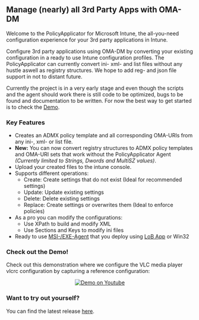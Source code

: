 ## Manage (nearly) all 3rd Party Apps with OMA-DM

Welcome to the PolicyApplicator for Microsoft Intune, the all-you-need configuration experience for your 3rd party applications in Intune.

Configure 3rd party applications using OMA-DM by converting your existing configuration in a ready to use Intune configuration profiles. The PolicyApplicator can currently convert ini- xml- and list files without any hustle aswell as registry structures. We hope to add reg- and json file support in not to distant future.

Currently the project is in a very early stage and even though the scripts and the agent should work there is still code to be optimized, bugs to be found and documentation to be written. For now the best way to get started is to check the <a href="http://www.youtube.com/watch?v=M_W8YJvuZQ4">Demo</a>.

### Key Features

* Creates an ADMX policy template and all corresponding OMA-URIs from any ini-, xml- or list file.
* <strong>New:</strong> You can now convert registry structures to ADMX policy templates and OMA-URI sets that work without the PolicyApplicator Agent <em>(Currently limited to Strings, Dwords and MultiSZ values)</em>.
* Upload your created files to the intune console.
* Supports different operations:
  * Create: Create settings that do not exist (Ideal for recommended settings)
  * Update: Update existing settings
  * Delete: Delete existing settings
  * Replace: Create settings or overwrites them (Ideal to enforce policies)
* As a pro you can modify the configurations:
  * Use XPath to build and modify XML
  * Use Sections and Keys to modify ini files 
* Ready to use <a href="https://github.com/Weatherlights/PolicyApplicator-for-Microsoft-Intune/tree/main/Binaries/Ready%20to%20use%20Agent">MSI-/EXE-Agent</a> that you deploy using <a href="https://github.com/Weatherlights/PolicyApplicator-for-Microsoft-Intune/blob/b4632eaa412b0b688f62b8b72b2b18089ec15a20/Documentation/AgentInstallation.md">LoB App</a> or Win32

### Check out the Demo!

Check out this demonstration where we configure the VLC media player vlcrc configuration by capturing a reference configuration:
<p align="center">
 <a href="http://www.youtube.com/watch?v=M_W8YJvuZQ4"><img src="http://img.youtube.com/vi/M_W8YJvuZQ4/0.jpg" alt="Demo on Youtube" /></a>
</p>

### Want to try out yourself?

You can find the latest release <a href="https://github.com/Weatherlights/PolicyApplicator-for-Microsoft-Intune/releases">here</a>.
